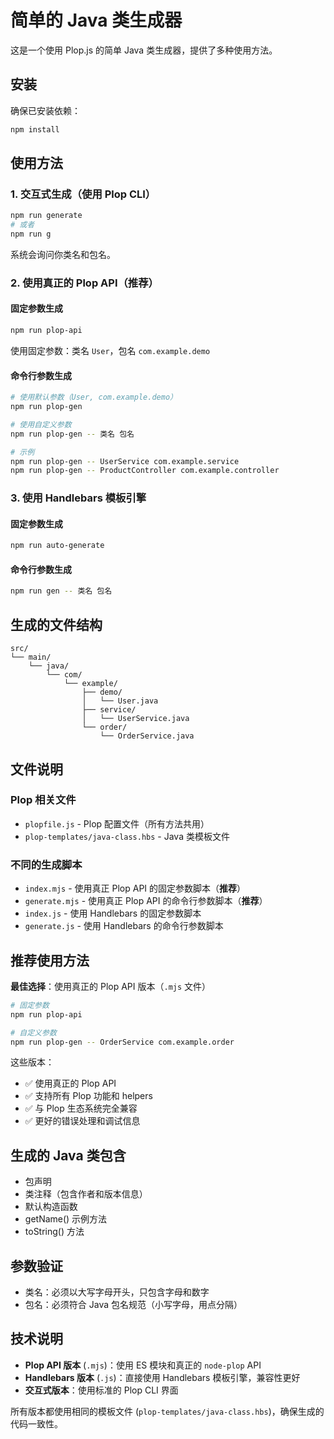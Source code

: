 # 简单的 Java 类生成器

这是一个使用 Plop.js 的简单 Java 类生成器，提供了多种使用方法。

## 安装

确保已安装依赖：

```bash
npm install
```

## 使用方法

### 1. 交互式生成（使用 Plop CLI）

```bash
npm run generate
# 或者
npm run g
```

系统会询问你类名和包名。

### 2. 使用真正的 Plop API（推荐）

#### 固定参数生成

```bash
npm run plop-api
```

使用固定参数：类名 `User`，包名 `com.example.demo`

#### 命令行参数生成

```bash
# 使用默认参数（User, com.example.demo）
npm run plop-gen

# 使用自定义参数
npm run plop-gen -- 类名 包名

# 示例
npm run plop-gen -- UserService com.example.service
npm run plop-gen -- ProductController com.example.controller
```

### 3. 使用 Handlebars 模板引擎

#### 固定参数生成

```bash
npm run auto-generate
```

#### 命令行参数生成

```bash
npm run gen -- 类名 包名
```

## 生成的文件结构

```
src/
└── main/
    └── java/
        └── com/
            └── example/
                ├── demo/
                │   └── User.java
                ├── service/
                │   └── UserService.java
                └── order/
                    └── OrderService.java
```

## 文件说明

### Plop 相关文件

- `plopfile.js` - Plop 配置文件（所有方法共用）
- `plop-templates/java-class.hbs` - Java 类模板文件

### 不同的生成脚本

- `index.mjs` - 使用真正 Plop API 的固定参数脚本（**推荐**）
- `generate.mjs` - 使用真正 Plop API 的命令行参数脚本（**推荐**）
- `index.js` - 使用 Handlebars 的固定参数脚本
- `generate.js` - 使用 Handlebars 的命令行参数脚本

## 推荐使用方法

**最佳选择**：使用真正的 Plop API 版本（`.mjs` 文件）

```bash
# 固定参数
npm run plop-api

# 自定义参数
npm run plop-gen -- OrderService com.example.order
```

这些版本：

- ✅ 使用真正的 Plop API
- ✅ 支持所有 Plop 功能和 helpers
- ✅ 与 Plop 生态系统完全兼容
- ✅ 更好的错误处理和调试信息

## 生成的 Java 类包含

- 包声明
- 类注释（包含作者和版本信息）
- 默认构造函数
- getName() 示例方法
- toString() 方法

## 参数验证

- 类名：必须以大写字母开头，只包含字母和数字
- 包名：必须符合 Java 包名规范（小写字母，用点分隔）

## 技术说明

- **Plop API 版本** (`.mjs`)：使用 ES 模块和真正的 `node-plop` API
- **Handlebars 版本** (`.js`)：直接使用 Handlebars 模板引擎，兼容性更好
- **交互式版本**：使用标准的 Plop CLI 界面

所有版本都使用相同的模板文件 (`plop-templates/java-class.hbs`)，确保生成的代码一致性。
